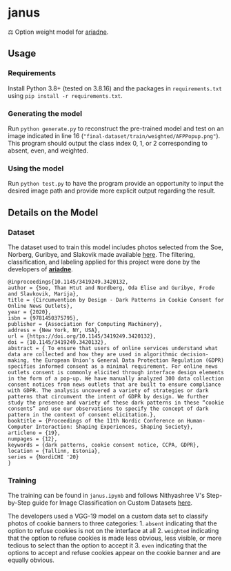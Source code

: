 # janus
⚖️ Option weight model for [ariadne](https://github.com/wsg-ariadne/ariadne).

## Usage

### Requirements
Install Python 3.8+ (tested on 3.8.16) and the packages in `requirements.txt` using `pip install -r requirements.txt`.

### Generating the model
Run `python generate.py` to reconstruct the pre-trained model and test on an image indicated in line 16 (`"final-dataset/train/weighted/AFPPopup.png"`). This program should output the class index 0, 1, or 2 corresponding to absent, even, and weighted.

### Using the model
Run `python test.py` to have the program provide an opportunity to input the desired image path and provide more explicit output regarding the result.

## Details on the Model

### Dataset
The dataset used to train this model includes photos selected from the Soe, Norberg, Guribye, and Slakovik made available [here](https://github.com/videoworkflow/cookiepopup). The filtering, classification, and labeling applied for this project were done by the developers of [**ariadne**](https://github.com/wsg-ariadne).

    @inproceedings{10.1145/3419249.3420132,
    author = {Soe, Than Htut and Nordberg, Oda Elise and Guribye, Frode and Slavkovik, Marija},
    title = {Circumvention by Design - Dark Patterns in Cookie Consent for Online News Outlets},
    year = {2020},
    isbn = {9781450375795},
    publisher = {Association for Computing Machinery},
    address = {New York, NY, USA},
    url = {https://doi.org/10.1145/3419249.3420132},
    doi = {10.1145/3419249.3420132},
    abstract = { To ensure that users of online services understand what data are collected and how they are used in algorithmic decision-making, the European Union’s General Data Protection Regulation (GDPR) specifies informed consent as a minimal requirement. For online news outlets consent is commonly elicited through interface design elements in the form of a pop-up. We have manually analyzed 300 data collection consent notices from news outlets that are built to ensure compliance with GDPR. The analysis uncovered a variety of strategies or dark patterns that circumvent the intent of GDPR by design. We further study the presence and variety of these dark patterns in these “cookie consents” and use our observations to specify the concept of dark pattern in the context of consent elicitation.},
    booktitle = {Proceedings of the 11th Nordic Conference on Human-Computer Interaction: Shaping Experiences, Shaping Society},
    articleno = {19},
    numpages = {12},
    keywords = {dark patterns, cookie consent notice, CCPA, GDPR},
    location = {Tallinn, Estonia},
    series = {NordiCHI '20}
    }

### Training
The training can be found in `janus.ipynb` and follows Nithyashree V's Step-by-Step guide for Image Classification on Custom Datasets [here](https://www.analyticsvidhya.com/blog/2021/07/step-by-step-guide-for-image-classification-on-custom-datasets/).

The developers used a VGG-19 model on a custom data set to classify photos of cookie banners to three categories:
    1. `absent` indicating that the option to refuse cookies is not on the interface at all
    2. `weighted` indicating that the option to refuse cookies is made less obvious, less visible, or more tedious to select than the option to accept it
    3. `even` indicating that the options to accept and refuse cookies appear on the cookie banner and are equally obvious.